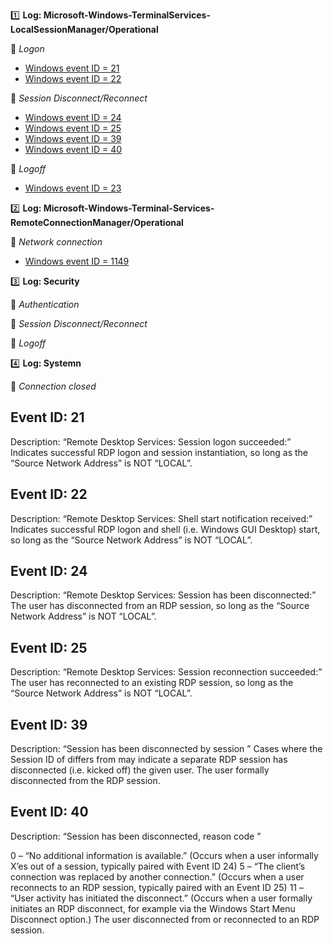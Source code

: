 :one: **Log: Microsoft-Windows-TerminalServices-LocalSessionManager/Operational** 

  :link: *Logon*
   - [Windows event ID = 21](#Event-ID-21)
   - [Windows event ID = 22](#Event-ID-22)  
  
  :link: *Session Disconnect/Reconnect*
   - [Windows event ID = 24](#Event-ID-24)
   - [Windows event ID = 25](#Event-ID-25)
   - [Windows event ID = 39](#Event-ID-39)
   - [Windows event ID = 40](#Event-ID-40)
  
  :link: *Logoff*
   - [Windows event ID = 23](#Event-ID-23)



:two: **Log: Microsoft-Windows-Terminal-Services-RemoteConnectionManager/Operational**
  
  :link: *Network connection*
   - [Windows event ID = 1149](#Event-ID-1149)
   
   
   
:three: **Log: Security**
  
  :link: *Authentication*
  
  :link: *Session Disconnect/Reconnect*
 
 :link: *Logoff*  
  
  
  
:four: **Log: Systemn**
  
  :link: *Connection closed*  
  




## Event ID: 21
Description: “Remote Desktop Services: Session logon succeeded:”
Indicates successful RDP logon and session instantiation, so long as the “Source Network Address” is NOT “LOCAL”.

## Event ID: 22
Description: “Remote Desktop Services: Shell start notification received:”
Indicates successful RDP logon and shell (i.e. Windows GUI Desktop) start, so long as the “Source Network Address” is NOT “LOCAL”.

## Event ID: 24
Description: “Remote Desktop Services: Session has been disconnected:”
The user has disconnected from an RDP session, so long as the “Source Network Address” is NOT “LOCAL”.

## Event ID: 25
Description: “Remote Desktop Services: Session reconnection succeeded:”
The user has reconnected to an existing RDP session, so long as the “Source Network Address” is NOT “LOCAL”.

## Event ID: 39
Description: “Session <X> has been disconnected by session <Y>”
 Cases where the Session ID of <X> differs from <Y> may indicate a separate RDP session has disconnected (i.e. kicked off) the given user.
 The user formally disconnected from the RDP session.

## Event ID: 40
Description: “Session <X> has been disconnected, reason code <Z>”

0 – “No additional information is available.” (Occurs when a user informally X’es out of a session, typically paired with Event ID 24)
5 – “The client’s connection was replaced by another connection.” (Occurs when a user reconnects to an RDP session, typically paired with an Event ID 25)
11 – “User activity has initiated the disconnect.” (Occurs when a user formally initiates an RDP disconnect, for example via the Windows Start Menu Disconnect option.)
The user disconnected from or reconnected to an RDP session.
